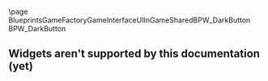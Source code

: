 \page BlueprintsGameFactoryGameInterfaceUIInGameSharedBPW_DarkButton BPW_DarkButton
## Widgets aren't supported by this documentation (yet)
